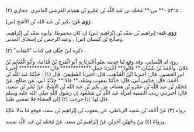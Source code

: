 ٥٣٦٥ -** س:** مُحَمَّد بن عَبد اللَّه بْن عَمْرو بْن هشام القرشي العامري. حجازي (٢) .

**رَوَى عَن:** بكير بْن عَبد الله بْن الأشج (س) .

**رَوَى عَنه:** إبراهيم بْن سَعْد بْن إِبْرَاهِيم (س) إن كان محفوظا، وأبوه سَعْد بْن إِبْرَاهِيم، وصالح بْن كيسان (س) ، وعبد الرحمن بْن إسحاق المدني.

ذكره ابنُ حِبَّان فِي كتاب "الثقات" (٣) .

روى له النَّسَائي، وقد وقع لنا حديثه بعلو.أَخْبَرَنَا بِهِ أَبُو الْفَرَجِ بْنُ قُدَامَةَ، وأَبُو الْغَنَائِمِ بْنُ عَلانَ، وأَحْمَدُ بْنُ شَيْبَانَ،** قَالُوا:** أَخْبَرَنَا حنبل،************ قال:************ أخبرنا ابن الحصين، قال: أخبرنا ابْنُ الْمُذْهِب، قال: أخبرنا القَطِيعِيّ، قال (١) : حَدَّثَنَا عَبد اللَّهِ بْن أَحْمَدَ، قال: حَدَّثني أبي، قال: حَدَّثَنَا يعقوب وسَعْد،** قالا:** حَدَّثَنَا أبي، عن صالح، عَنْ مُحَمَّد بْن عَبد اللَّهِ بْن عَمْرو بْن هشام، عن بكير بْن عَبد الله بْن الأَشَجِّ، عَنْ بُسْرِ بْنِ سَعِيد، قال: أخبرتني زينب الثقفية امرأة عَبد اللَّهِ بْن مَسْعُود إن رَسُول اللَّهِ صلى الله عليه وسلم قال لها: إذا خرجت (٢) إلى العشاء فلا تمسي طيبا.

رواه (٣) عَنْ أَحْمَد بْن سَعِيد الرباطي، عن يعقوب بْن إِبْرَاهِيم بْن سعد، فوقع لنا بدلا عَالِيًا.

ورَوَاهُ (٤) مِنْ وجْهَيْنِ آخَرَيْنِ عَنْ إِبْرَاهِيم بْن سعد، عَنْ مُحَمَّد بْن عَبد اللَّه نفسه.